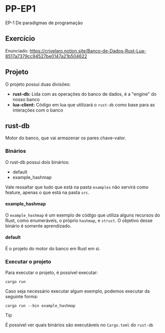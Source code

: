 # PP-EP1

EP-1 De paradigmas de programação

## Exercício

Enunciado: https://crivelaro.notion.site/Banco-de-Dados-Rust-Lua-8517a7379cc94527be0147a21b504622

## Projeto

O projeto possui duas divisões:
- **rust-db:** Lida com as operações do banco de dados, é a "engine" do nosso banco
- **lua-client:** Código em lua que utilizará o `rust-db` como base para as interações com o banco

## rust-db

Motor do banco, que vai armazenar os pares chave-valor.

### Binários

O rust-db possui dois binários:
- default
- example_hashmap

Vale ressaltar que tudo que está na pasta `examples` não servirá como feature, apenas o que está
na pasta `src`.

#### example_hashmap

O `example_hashmap` é um exemplo de código que utiliza alguns recursos do Rust, como enumeráveis, 
o próprio `hashmap`, e `struct`. O objetivo desse binário é somente aprendizado.

#### default

É o projeto do motor do banco em Rust em si.

### Executar o projeto

Para executar o projeto, é possível executar:
```shell
cargo run
```

Caso seja necessário executar algum exemplo, podemos executar da seguinte forma:
```shell
cargo run --bin example_hashmap
```

> [!TIP]
> É possível ver quais binários são executáveis no `Cargo.toml` do `rust-db`
